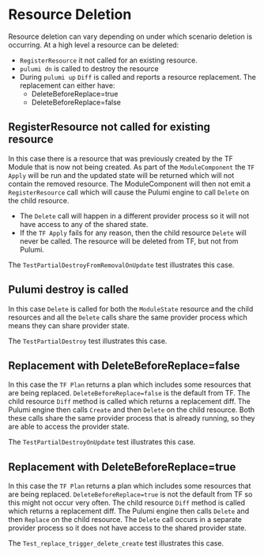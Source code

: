 # Resource Deletion

Resource deletion can vary depending on under which scenario deletion is
occurring. At a high level a resource can be deleted:

- `RegisterResource` it not called for an existing resource.
- `pulumi dn` is called to destroy the resource
- During `pulumi up` `Diff` is called and reports a resource replacement. The
  replacement can either have:
  - DeleteBeforeReplace=true
  - DeleteBeforeReplace=false

## RegisterResource not called for existing resource

In this case there is a resource that was previously created by the TF Module
that is now not being created. As part of the `ModuleComponent` the `TF Apply`
will be run and the updated state will be returned which will not contain the
removed resource. The ModuleComponent will then not emit a `RegisterResource`
call which will cause the Pulumi engine to call `Delete` on the child resource.

- The `Delete` call will happen in a different provider process so it will not
  have access to any of the shared state.
- If the `TF Apply` fails for any reason, then the child resource `Delete` will
  never be called. The resource will be deleted from TF, but not from Pulumi.

The `TestPartialDestroyFromRemovalOnUpdate` test illustrates this case.

## Pulumi destroy is called

In this case `Delete` is called for both the `ModuleState` resource and the
child resources and all the `Delete` calls share the same provider process which
means they can share provider state.

The `TestPartialDestroy` test illustrates this case.

## Replacement with DeleteBeforeReplace=false

In this case the `TF Plan` returns a plan which includes some resources that are
being replaced. `DeleteBeforeReplace=false` is the default from TF. The child
resource `Diff` method is called which returns a replacement diff. The Pulumi
engine then calls `Create` and then `Delete` on the child resource. Both these
calls share the same provider process that is already running, so they are able
to access the provider state.

The `TestPartialDestroyOnUpdate` test illustrates this case.

## Replacement with DeleteBeforeReplace=true

In this case the `TF Plan` returns a plan which includes some resources that are
being replaced. `DeleteBeforeReplace=true` is not the default from TF so this
might not occur very often. The child resource `Diff` method is called which
returns a replacement diff. The Pulumi engine then calls `Delete` and then
`Replace` on the child resource. The `Delete` call occurs in a separate provider
process so it does not have access to the shared provider state.

The `Test_replace_trigger_delete_create` test illustrates this case.

